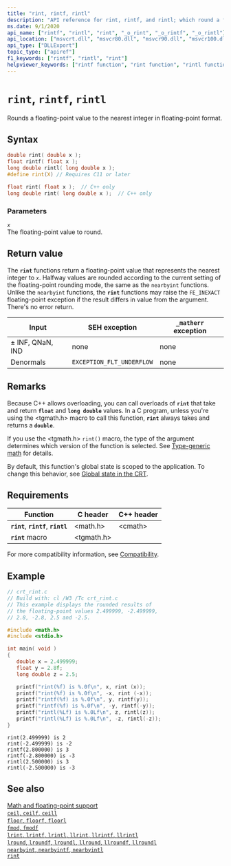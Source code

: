 ```yaml
---
title: "rint, rintf, rintl"
description: "API reference for rint, rintf, and rintl; which round a floating-point value to the nearest integer in floating-point format."
ms.date: 9/1/2020
api_name: ["rintf", "rintl", "rint", "_o_rint", "_o_rintf", "_o_rintl"]
api_location: ["msvcrt.dll", "msvcr80.dll", "msvcr90.dll", "msvcr100.dll", "msvcr100_clr0400.dll", "msvcr110.dll", "msvcr110_clr0400.dll", "msvcr120.dll", "msvcr120_clr0400.dll", "ucrtbase.dll", "api-ms-win-crt-math-l1-1-0.dll"]
api_type: ["DLLExport"]
topic_type: ["apiref"]
f1_keywords: ["rintf", "rintl", "rint"]
helpviewer_keywords: ["rintf function", "rint function", "rintl function"]
---
```

# `rint`, `rintf`, `rintl`

Rounds a floating-point value to the nearest integer in floating-point format.

## Syntax

```C
double rint( double x );
float rintf( float x );
long double rintl( long double x );
#define rint(X) // Requires C11 or later

float rint( float x );  // C++ only
long double rint( long double x );  // C++ only
```

### Parameters

*`x`*\
The floating-point value to round.

## Return value

The **`rint`** functions return a floating-point value that represents the nearest integer to *`x`*. Halfway values are rounded according to the current setting of the floating-point rounding mode, the same as the `nearbyint` functions. Unlike the `nearbyint` functions, the **`rint`** functions may raise the `FE_INEXACT` floating-point exception if the result differs in value from the argument. There's no error return.

| Input | SEH exception | `_matherr` exception |
|---|---|---|
| ± INF, QNaN, IND | none | none |
| Denormals | `EXCEPTION_FLT_UNDERFLOW` | none |

## Remarks

Because C++ allows overloading, you can call overloads of **`rint`** that take and return **`float`** and **`long double`** values. In a C program, unless you're using the \<tgmath.h> macro to call this function, **`rint`** always takes and returns a **`double`**.

If you use the \<tgmath.h> `rint()` macro, the type of the argument determines which version of the function is selected. See [Type-generic math](../tgmath.md) for details.

By default, this function's global state is scoped to the application. To change this behavior, see [Global state in the CRT](../global-state.md).

## Requirements

| Function | C header | C++ header |
|---|---|---|
| **`rint`**, **`rintf`**, **`rintl`** | \<math.h> | \<cmath> |
| **`rint`** macro | \<tgmath.h> |  |

For more compatibility information, see [Compatibility](../compatibility.md).

## Example

```C
// crt_rint.c
// Build with: cl /W3 /Tc crt_rint.c
// This example displays the rounded results of
// the floating-point values 2.499999, -2.499999,
// 2.8, -2.8, 2.5 and -2.5.

#include <math.h>
#include <stdio.h>

int main( void )
{
   double x = 2.499999;
   float y = 2.8f;
   long double z = 2.5;

   printf("rint(%f) is %.0f\n", x, rint (x));
   printf("rint(%f) is %.0f\n", -x, rint (-x));
   printf("rintf(%f) is %.0f\n", y, rintf(y));
   printf("rintf(%f) is %.0f\n", -y, rintf(-y));
   printf("rintl(%Lf) is %.0Lf\n", z, rintl(z));
   printf("rintl(%Lf) is %.0Lf\n", -z, rintl(-z));
}
```

```Output
rint(2.499999) is 2
rint(-2.499999) is -2
rintf(2.800000) is 3
rintf(-2.800000) is -3
rintl(2.500000) is 3
rintl(-2.500000) is -3
```

## See also

[Math and floating-point support](../floating-point-support.md)\
[`ceil`, `ceilf`, `ceill`](ceil-ceilf-ceill.md)\
[`floor`, `floorf`, `floorl`](floor-floorf-floorl.md)\
[`fmod`, `fmodf`](fmod-fmodf.md)\
[`lrint`, `lrintf`, `lrintl`, `llrint`, `llrintf`, `llrintl`](lrint-lrintf-lrintl-llrint-llrintf-llrintl.md)\
[`lround`, `lroundf`, `lroundl`, `llround`, `llroundf`, `llroundl`](lround-lroundf-lroundl-llround-llroundf-llroundl.md)\
[`nearbyint`, `nearbyintf`, `nearbyintl`](nearbyint-nearbyintf-nearbyintl1.md)\
[`rint`](rint-rintf-rintl.md)
